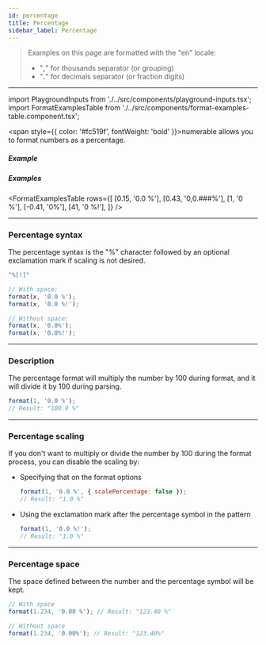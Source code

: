 ```yaml
---
id: percentage
title: Percentage
sidebar_label: Percentage
---
```


> Examples on this page are formatted with the "en" locale:
> - "**,**" for thousands separator (or grouping)
> - "**.**" for decimals separator (or fraction digits)

---

import PlaygroundInputs from './../src/components/playground-inputs.tsx';
import FormatExamplesTable from './../src/components/format-examples-table.component.tsx';

<span style={{ color: '#fc519f', fontWeight: 'bold' }}>numerable</span> allows you to format numbers as a percentage.

##### Example

<PlaygroundInputs defaultValue={0.15} defaultPattern="0.0 %" editable={false} />

##### Examples

<FormatExamplesTable
    rows={[
        [0.15, '0.0 %'],
        [0.43, '0,0.###%'],
        [1, '0 %'],
        [-0.41, '0%'],
        [41, '0 %!'],
    ]}
/>

---



### Percentage syntax

The percentage syntax is the "%" character followed by an optional exclamation mark if scaling is not desired.

```javascript
"%[!]"

// With space:
format(x, '0.0 %');
format(x, '0.0 %!');

// Without space:
format(x, '0.0%');
format(x, '0.0%!');
```

---



### Description

The percentage format will multiply the number by 100 during format, and it will divide it by 100 during parsing.  

```javascript
format(1, '0.0 %');
// Result: "100.0 %"
```

---



### Percentage scaling

If you don't want to multiply or divide the number by 100 during the format process, you can disable the scaling by:  

- Specifying that on the format options
    ```javascript
    format(1, '0.0 %', { scalePercentage: false });
    // Result: "1.0 %"
    ```
- Using the exclamation mark after the percentage symbol in the pattern
    ```javascript
    format(1, '0.0 %!');
    // Result: "1.0 %"
    ```

---



### Percentage space

The space defined between the number and the percentage symbol will be kept.

```javascript
// With space
format(1.234, '0.00 %'); // Result: "123.40 %"

// Without space
format(1.234, '0.00%'); // Result: "123.40%"
```
